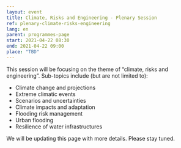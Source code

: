 ```yaml
---
layout: event
title: Climate, Risks and Engineering - Plenary Session
ref: plenary-climate-risks-engineering
lang: en
parent: programmes-page
start: 2021-04-22 08:30
end: 2021-04-22 09:00
place: "TBD"
---
```


This session will be focusing on the theme of “climate, risks and engineering”. Sub-topics include (but are not limited to):

- Climate change and projections
- Extreme climatic events
- Scenarios and uncertainties
- Climate impacts and adaptation
- Flooding risk management
- Urban flooding
- Resilience of water infrastructures


We will be updating this page with more details. Please stay tuned.
